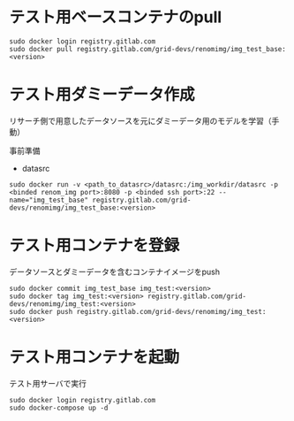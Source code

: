 # テスト用ベースコンテナのpull

```
sudo docker login registry.gitlab.com
sudo docker pull registry.gitlab.com/grid-devs/renomimg/img_test_base:<version>
```

# テスト用ダミーデータ作成
リサーチ側で用意したデータソースを元にダミーデータ用のモデルを学習（手動）

事前準備
- datasrc

```
sudo docker run -v <path_to_datasrc>/datasrc:/img_workdir/datasrc -p <binded renom_img port>:8080 -p <binded ssh port>:22 --name="img_test_base" registry.gitlab.com/grid-devs/renomimg/img_test_base:<version>
```

# テスト用コンテナを登録

データソースとダミーデータを含むコンテナイメージをpush

```
sudo docker commit img_test_base img_test:<version>
sudo docker tag img_test:<version> registry.gitlab.com/grid-devs/renomimg/img_test:<version>
sudo docker push registry.gitlab.com/grid-devs/renomimg/img_test:<version>
```

# テスト用コンテナを起動

テスト用サーバで実行

```
sudo docker login registry.gitlab.com
sudo docker-compose up -d
```
